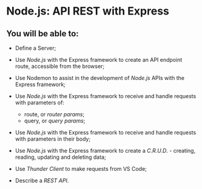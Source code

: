# Node.js: API REST with Express

## You will be able to:

- Define a Server;

- Use *Node.js* with the Express framework to create an API endpoint route, accessible from the browser;

- Use Nodemon to assist in the development of *Node.js* APIs with the Express framework;

- Use *Node.js* with the Express framework to receive and handle requests with parameters of:
  - route, or *router params*;
  - query, or *query params*;

- Use *Node.js* with the Express framework to receive and handle requests with parameters in their body;

- Use *Node.js* with the Express framework to create a *C.R.U.D*. - creating, reading, updating and deleting data;

- Use *Thunder Client* to make requests from VS Code;

- Describe a *REST API*.
